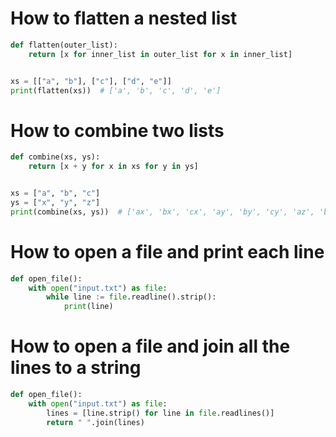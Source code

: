 # How to flatten a nested list
```python
def flatten(outer_list):
    return [x for inner_list in outer_list for x in inner_list]


xs = [["a", "b"], ["c"], ["d", "e"]]
print(flatten(xs))  # ['a', 'b', 'c', 'd', 'e']
```

# How to combine two lists
```python
def combine(xs, ys):
    return [x + y for x in xs for y in ys]


xs = ["a", "b", "c"]
ys = ["x", "y", "z"]
print(combine(xs, ys))  # ['ax', 'bx', 'cx', 'ay', 'by', 'cy', 'az', 'bz', 'cz']
```

# How to open a file and print each line
```python
def open_file():
    with open("input.txt") as file:
        while line := file.readline().strip():
            print(line)
```

# How to open a file and join all the lines to a string
```python
def open_file():
    with open("input.txt") as file:
        lines = [line.strip() for line in file.readlines()]
        return " ".join(lines)
```
